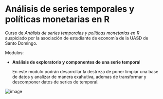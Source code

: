 # Análisis de series temporales y políticas monetarias en R
Curso de *Análisis de series temporales y políticas monetarias en R* auspiciado por la asociación de estudiante de economía de la UASD de Santo Domingo.

Modulos:
+ **Análisis de exploratorio y componentes de una serie temporal**

  En este modulo podrán desarrollar la destreza de poner limpiar una base de datos y analizar de manera exahutiva,
  ademas de transformar y descomponer datos de series de temporal.

![image](https://github.com/JoseBurg/analisis_series_temporales/assets/65372353/2fd7a418-c39f-489a-a0cb-6d1a2ac1228d)
